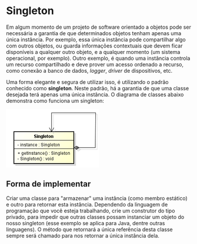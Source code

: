 # Singleton
Em algum momento de um projeto de software orientado a objetos pode ser necessária a garantia de que determinados objetos tenham apenas uma única instância. Por exemplo, essa única instância pode compartilhar algo com outros objetos, ou guarda informações contextuais que devem ficar disponíveis a qualquer outro objeto, e a qualquer momento (um sistema operacional, por exemplo). Outro exemplo, é quando uma instância controla um recurso compartilhado e deve prover um acesso ordenado a recurso, como conexão a banco de dados, <i>logger</i>, <i>driver</i> de dispositivos,
etc. 

Uma forma elegante e segura de utilizar isso, é utilizando o padrão conhecido como <strong>singleton</strong>. Neste padrão, há a garantia de que uma classe desejada terá apenas uma única instância. O diagrama de classes abaixo demonstra como funciona um singleton:

![diagrama_classe](https://raw.githubusercontent.com/mvscti/GTI04043-PADROES-DE-PROJETOS-DE-SOFTWARE/main/padroes_criacao/singleton/singleton.png)

## Forma de implementar
 Criar uma classe para "armazenar" uma instância (como membro estático) e outro para retornar esta instância. Dependendo da linguagem de programação que você esteja trabalhando, crie um construtor do tipo privado, para impedir que outras classes possam instanciar um objeto do nosso singleton (esse exemplo se aplica para Java, dentre outras linguagens). O método que retornará a única referência desta classe sempre será chamado para nos retornar a única instância dela.